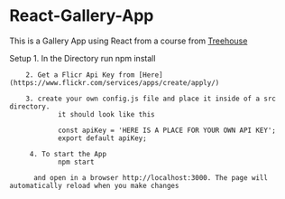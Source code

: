 # React-Gallery-App

This is a Gallery App using React from a course from [Treehouse](https://teamtreehouse.com/home)


Setup 
        1. In the Directory run
                npm install
                
        2. Get a Flicr Api Key from [Here](https://www.flickr.com/services/apps/create/apply/)    
        
        3. create your own config.js file and place it inside of a src directory.
                it should look like this 
                
                const apiKey = 'HERE IS A PLACE FOR YOUR OWN API KEY';
                export default apiKey;
                
         4. To start the App 
                npm start
                
          and open in a browser http://localhost:3000. The page will automatically reload when you make changes      
